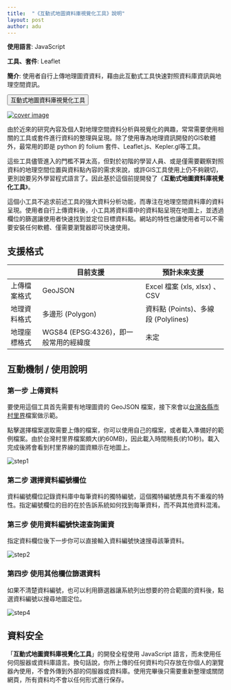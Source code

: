 ```yaml
---
title:  "《互動式地圖資料庫視覺化工具》說明"
layout: post
author: adu
---
```


**使用語言**: JavaScript

**工具、套件**: Leaflet

**簡介**:
使用者自行上傳地理圖資資料，藉由此互動式工具快速對照資料庫資訊與地理空間資訊。

<form action="https://dubidub.github.io/geospatial_visualization" method="get" target="_blank"><button type="submit">互動式地圖資料庫視覺化工具</button></form>

[![cover image](/geospatial_visualization/resources/cover.png)](/geospatial_visualization)



由於近來的研究內容及個人對地理空間資料分析與視覺化的興趣，常常需要使用相關的工具或套件進行資料的整理與呈現。除了使用專為地理資訊開發的GIS軟體外，最常用的即是 python 的 folium 套件、Leaflet.js、Kepler.gl等工具。

這些工具儘管進入的門檻不算太高，但對於初階的學習人員、或是僅需要觀察對照資料的地理空間位置與資料點內容的需求來說，或許GIS工具使用上仍不夠親切，更別說要另外學習程式語言了。因此基於這個前提開發了《**互動式地圖資料庫視覺化工具**》。

這個小工具不追求前述工具的強大資料分析功能，而專注在地理空間資料庫的資料呈現。使用者自行上傳資料後，小工具將資料庫中的資料點呈現在地圖上，並透過欄位的篩選讓使用者快速找到並定位目標資料點。網站的特性也讓使用者可以不需要安裝任何軟體、僅需要瀏覽器即可快速使用。


## 支援格式

| | 目前支援 | 預計未來支援 |
|---|-------------|--------------|
| 上傳檔案格式 | GeoJSON | Excel 檔案 (xls, xlsx) 、CSV |
| 地理資料格式 | 多邊形 (Polygon) | 資料點 (Points)、多線段 (Polylines) |
| 地理座標格式 | WGS84 (EPSG:4326)，即一般常用的經緯度 | 未定 |


## 互動機制 / 使用說明

### 第一步 上傳資料

要使用這個工具首先需要有地理圖資的 GeoJSON 檔案，接下來會以[台灣各縣市村里界](https://sheethub.com/data.gov.tw/%E6%9D%91%E9%87%8C%E7%95%8C%E5%9C%96(WGS84%E7%B6%93%E7%B7%AF%E5%BA%A6))檔案做示範。

點擊選擇檔案選取需要上傳的檔案，你可以使用自己的檔案，或者載入準備好的範例檔案。由於台灣村里界檔案頗大(約60MB)，因此載入時間稍長(約10秒)。載入完成後將會看到村里界線的圖資顯示在地圖上。

![step1](/geospatial_visualization/resources/step1.gif)

### 第二步 選擇資料編號欄位

資料編號欄位記錄資料庫中每筆資料的獨特編號，這個獨特編號應具有不重複的特性。指定編號欄位的目的在於告訴系統如何找到每筆資料，而不與其他資料混淆。

### 第三步 使用資料編號快速查詢圖資

指定資料欄位後下一步你可以直接輸入資料編號快速搜尋該筆資料。

![step2](/geospatial_visualization/resources/step2.gif)

### 第四步 使用其他欄位篩選資料

如果不清楚資料編號，也可以利用篩選器讓系統列出想要的符合範圍的資料後，點選資料編號以搜尋地圖定位。

![step4](/geospatial_visualization/resources/step4.gif)


## 資料安全

「**互動式地圖資料庫視覺化工具**」的開發全程使用 JavaScript 語言，而未使用任何伺服器或資料庫語言。換句話說，你所上傳的任何資料均只存放在你個人的瀏覽器內使用，不會外傳到外部的伺服器或資料庫。使用完畢後只需要重新整理或關閉網頁，所有資料均不會以任何形式進行保存。
